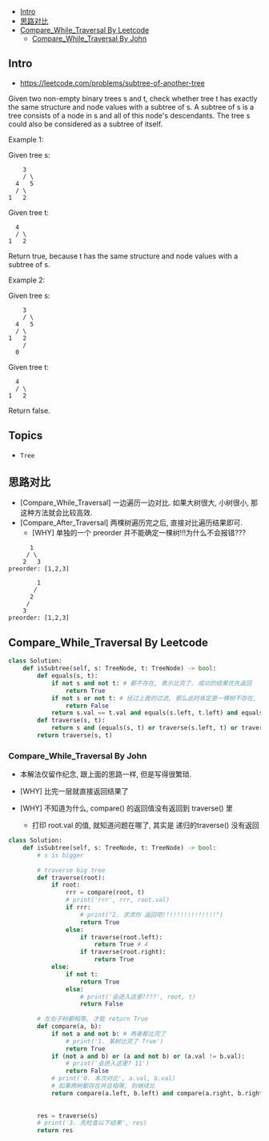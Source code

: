 - [Intro](#intro)
- [思路对比](#%e6%80%9d%e8%b7%af%e5%af%b9%e6%af%94)
- [Compare_While_Traversal By Leetcode](#comparewhiletraversal-by-leetcode)
  - [Compare_While_Traversal By John](#comparewhiletraversal-by-john)

## Intro

- https://leetcode.com/problems/subtree-of-another-tree


Given two non-empty binary trees s and t, check whether tree t has exactly the same structure and node values with a subtree of s. A subtree of s is a tree consists of a node in s and all of this node's descendants. The tree s could also be considered as a subtree of itself.

Example 1:

Given tree s:

        3
        / \
      4   5
      / \
    1   2

Given tree t:

      4 
      / \
    1   2

Return true, because t has the same structure and node values with a subtree of s.


Example 2:

Given tree s:

        3
        / \
      4   5
      / \
    1   2
        /
      0

Given tree t:

      4
      / \
    1   2

Return false.



## Topics

- `Tree`


## 思路对比

- [Compare_While_Traversal] 一边遍历一边对比. 如果大树很大, 小树很小, 那这种方法就会比较高效.
- [Compare_After_Traversal] 两棵树遍历完之后, 直接对比遍历结果即可.
  - [WHY] 单独的一个 preorder 并不能确定一棵树!!!为什么不会报错???

```
      1
     / \
    2   3
preorder: [1,2,3]

        1
       /
      2
     /
    3
preorder: [1,2,3]
``` 




## Compare_While_Traversal By Leetcode


```py
class Solution:
    def isSubtree(self, s: TreeNode, t: TreeNode) -> bool:
        def equals(s, t):
            if not s and not t: # 都不存在, 表示比完了. 成功的结果优先返回
                return True
            if not s or not t: # 经过上面的过滤, 那么此时肯定是一棵树不存在, 另一棵树存在的情况
                return False
            return s.val == t.val and equals(s.left, t.left) and equals(s.right, t.right)
        def traverse(s, t):
            return s and (equals(s, t) or traverse(s.left, t) or traverse(s.right, t))
        return traverse(s, t)
```





### Compare_While_Traversal By John

- 本解法仅留作纪念, 跟上面的思路一样, 但是写得很繁琐.

- [WHY] 比完一层就直接返回结果了
- [WHY] 不知道为什么, compare() 的返回值没有返回到 traverse() 里
  - 打印 root.val 的值, 就知道问题在哪了, 其实是 递归的traverse() 没有返回



```py
class Solution:
    def isSubtree(self, s: TreeNode, t: TreeNode) -> bool:
        # s is bigger
        
        # traverse big tree
        def traverse(root):
            if root:
                rrr = compare(root, t)
                # print('rrr', rrr, root.val)
                if rrr:
                    # print("2. 求求你 返回吧!!!!!!!!!!!!!!!")
                    return True
                else:
                    if traverse(root.left):
                        return True # 4
                    if traverse(root.right):
                        return True
            else:
                if not t:
                    return True
                else:
                    # print('会进入这里????', root, t)
                    return False
        
        # 左右子树都相等, 才能 return True
        def compare(a, b):
            if not a and not b: # 两者都比完了
                # print('1. 某树比完了 True')
                return True
            if (not a and b) or (a and not b) or (a.val != b.val):
                # print('会进入这里? 11')
                return False
            # print('0. 本次对比', a.val, b.val)
            # 如果两树都存在并且相等, 则继续比
            return compare(a.left, b.left) and compare(a.right, b.right)
        
        
        res = traverse(s)
        # print('3. 先检查以下结果', res)
        return res
```

